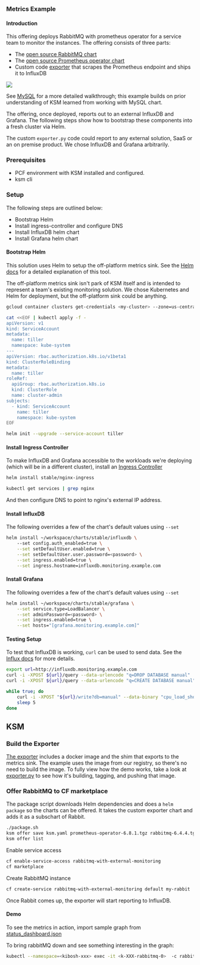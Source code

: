 ### Metrics Example
#### Introduction

This offering deploys RabbitMQ with prometheus operator for a service team to monitor the instances. The offering
consists of three parts:
* The [open source RabbitMQ chart](https://github.com/helm/charts/tree/master/stable/rabbitmq)
* The [open source Prometheus operator chart](https://github.com/helm/charts/tree/master/stable/prometheus-operator)
* Custom code [exporter](exporter/) that scrapes the Prometheus endpoint and ships it to InfluxDB

![](docs/metrics.png)
 
See [MySQL](../mysql) for a more detailed walkthrough; this example builds on prior understanding
of KSM learned from working with MySQL chart.

The offering, once deployed, reports out to an external InfluxDB and Grafana.
The following steps show how to bootstrap these components into a fresh cluster via Helm.

The custom `exporter.py` code could report to any external solution, SaaS or an on premise product. We
chose InfluxDB and Grafana arbitrarily. 

### Prerequisites
* PCF environment with KSM installed and configured.
* ksm cli

### Setup

The following steps are outlined below:
* Bootstrap Helm
* Install ingress-controller and configure DNS
* Install InfluxDB helm chart
* Install Grafana helm chart

#### Bootstrap Helm

This solution uses Helm to setup the off-platform metrics sink. See
the [Helm docs](https://helm.sh/) for a detailed explanation of this tool.

The off-platform metrics sink isn't park of KSM itself and is intended to represent
a team's existing monitoring solution. We chose Kubernetes and Helm for deployment, but
the off-platform sink could be anything.

```bash
gcloud container clusters get-credentials <my-cluster> --zone=us-central1-a --project=<my-project>

cat <<EOF | kubectl apply -f -
apiVersion: v1
kind: ServiceAccount
metadata:
  name: tiller
  namespace: kube-system
---
apiVersion: rbac.authorization.k8s.io/v1beta1
kind: ClusterRoleBinding
metadata:
  name: tiller
roleRef:
  apiGroup: rbac.authorization.k8s.io
  kind: ClusterRole
  name: cluster-admin
subjects:
  - kind: ServiceAccount
    name: tiller
    namespace: kube-system
EOF

helm init --upgrade --service-account tiller
```

#### Install Ingress Controller

To make InfluxDB and Grafana accessible to the workloads we're deploying (which will be in a different cluster),
install an [Ingress Controller](https://kubernetes.io/docs/concepts/services-networking/ingress-controllers/)

```bash
helm install stable/nginx-ingress
```

```bash
kubectl get services | grep nginx
```

And then configure DNS to point to nginx's external IP address.

#### Install InfluxDB

The following overrides a few of the chart's default values using `--set`

```bash
helm install ~/workspace/charts/stable/influxdb \ 
    --set config.auth_enabled=true \
    --set setDefaultUser.enabled=true \
    --set setDefaultUser.user.password=<password> \
    --set ingress.enabled=true \
    --set ingress.hostname=influxdb.monitoring.example.com
```

#### Install Grafana

The following overrides a few of the chart's default values using `--set`

```bash
helm install ~/workspace/charts/stable/grafana \
    --set service.type=LoadBalancer \
    --set adminPassword=<password> \
    --set ingress.enabled=true \
    --set hosts="[grafana.monitoring.example.com]"
```

#### Testing Setup

To test that InfluxDB is working, `curl` can be used to send data.
See the [Influx docs](https://docs.influxdata.com/influxdb/v1.7/guides/writing_data/)
for more details. 

```bash
export url=http://influxdb.monitoring.example.com
curl -i -XPOST ${url}/query --data-urlencode "q=DROP DATABASE manual"
curl -i -XPOST ${url}/query --data-urlencode "q=CREATE DATABASE manual"

while true; do
    curl -i -XPOST "${url}/write?db=manual" --data-binary "cpu_load_short,host=server01 value=$(python -c 'import random; print(random.random())')"
    sleep 5
done
```

## KSM

### Build the Exporter

[The exporter](exporter) includes a docker image and the shim that exports to the metrics sink.
The example uses the image from our registry, so there's no need to build the image. To fully view
how the demo works, take a look at [exporter.py](exporter/exporter.py) to see how
it's building, tagging, and pushing that image.  

### Offer RabbitMQ to CF marketplace

The package script downloads Helm dependencies and does a `helm package` so the charts can be offered. It takes
the custom exporter chart and adds it as a subschart of Rabbit.

```bash
./package.sh
ksm offer save ksm.yaml prometheus-operator-6.8.1.tgz rabbitmq-6.4.4.tgz
ksm offer list
```

Enable service access

```bash
cf enable-service-access rabbitmq-with-external-monitoring
cf marketplace
```

Create RabbitMQ instance
```bash
cf create-service rabbitmq-with-external-monitoring default my-rabbit
```

Once Rabbit comes up, the exporter will start reporting to InfluxDB.

#### Demo

To see the metrics in action, import sample graph from [status_dashboard.json](docs/status_dashboard.json) 

To bring rabbitMQ down and see something interesting in the graph:

```bash
kubectl --namespace=<kibosh-xxx> exec -it <k-XXX-rabbitmq-0>  -c rabbitmq -- /bin/sh -c "kill 1"
```
